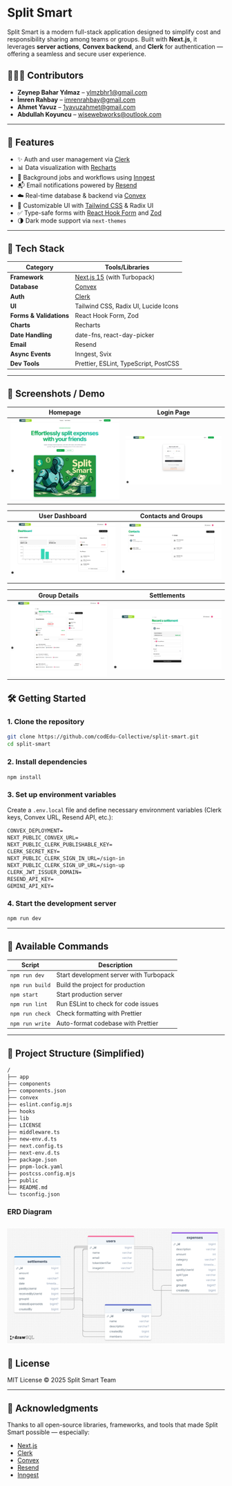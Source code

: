 # Split Smart

Split Smart is a modern full-stack application designed to simplify cost and responsibility sharing among teams or groups. Built with **Next.js**, it leverages **server actions**, **Convex backend**, and **Clerk** for authentication — offering a seamless and secure user experience.

## 🧑‍🤝‍🧑 Contributors

- **Zeynep Bahar Yılmaz** – [ylmzbhr1@gmail.com](mailto:ylmzbhr1@gmail.com)
- **İmren Rahbay** – [imrenrahbay@gmail.com](mailto:imrenrahbay@gmail.com)
- **Ahmet Yavuz** – [1yavuzahmet@gmail.com](mailto:1yavuzahmet@gmail.com)
- **Abdullah Koyuncu** – [wisewebworks@outlook.com](mailto:wisewebworks@outlook.com)

---

## 🚀 Features

- ✨ Auth and user management via [Clerk](https://clerk.dev/)
- 📊 Data visualization with [Recharts](https://recharts.org/)
- 🔁 Background jobs and workflows using [Inngest](https://www.inngest.com/)
- 📬 Email notifications powered by [Resend](https://resend.com/)
- ☁️ Real-time database & backend via [Convex](https://convex.dev/)
- 🎨 Customizable UI with [Tailwind CSS](https://tailwindcss.com/) & Radix UI
- ✅ Type-safe forms with [React Hook Form](https://react-hook-form.com/) and [Zod](https://zod.dev/)
- 🌗 Dark mode support via `next-themes`

---

## 🧱 Tech Stack

| Category                | Tools/Libraries                                    |
| ----------------------- | -------------------------------------------------- |
| **Framework**           | [Next.js 15](https://nextjs.org/) (with Turbopack) |
| **Database**            | [Convex](https://convex.dev/)                      |
| **Auth**                | [Clerk](https://clerk.dev/)                        |
| **UI**                  | Tailwind CSS, Radix UI, Lucide Icons               |
| **Forms & Validations** | React Hook Form, Zod                               |
| **Charts**              | Recharts                                           |
| **Date Handling**       | date-fns, react-day-picker                         |
| **Email**               | Resend                                             |
| **Async Events**        | Inngest, Svix                                      |
| **Dev Tools**           | Prettier, ESLint, TypeScript, PostCSS              |

---

## 📸 Screenshots / Demo

|              Homepage               |              Login Page               |
| :---------------------------------: | :-----------------------------------: |
| ![](./images/homepage.png?raw=true) | ![](./images/login-page.png?raw=true) |

|            User Dashboard            |           Contacts and Groups            |
| :----------------------------------: | :--------------------------------------: |
| ![](./images/dashboard.png?raw=true) | ![](./images/contact-group.png?raw=true) |

|              Group Details               |              Settlements               |
| :--------------------------------------: | :------------------------------------: |
| ![](./images/group-details.png?raw=true) | ![](./images/settlements.png?raw=true) |

## 🛠️ Getting Started

### 1. Clone the repository

```bash
git clone https://github.com/codEdu-Collective/split-smart.git
cd split-smart
```

### 2. Install dependencies

```bash
npm install
```

### 3. Set up environment variables

Create a `.env.local` file and define necessary environment variables (Clerk keys, Convex URL, Resend API, etc.):

```
CONVEX_DEPLOYMENT=
NEXT_PUBLIC_CONVEX_URL=
NEXT_PUBLIC_CLERK_PUBLISHABLE_KEY=
CLERK_SECRET_KEY=
NEXT_PUBLIC_CLERK_SIGN_IN_URL=/sign-in
NEXT_PUBLIC_CLERK_SIGN_UP_URL=/sign-up
CLERK_JWT_ISSUER_DOMAIN=
RESEND_API_KEY=
GEMINI_API_KEY=
```

### 4. Start the development server

```bash
npm run dev
```

---

## 🧪 Available Commands

| Script          | Description                             |
| --------------- | --------------------------------------- |
| `npm run dev`   | Start development server with Turbopack |
| `npm run build` | Build the project for production        |
| `npm start`     | Start production server                 |
| `npm run lint`  | Run ESLint to check for code issues     |
| `npm run check` | Check formatting with Prettier          |
| `npm run write` | Auto-format codebase with Prettier      |

---

## 📁 Project Structure (Simplified)

```
/
├── app
├── components
├── components.json
├── convex
├── eslint.config.mjs
├── hooks
├── lib
├── LICENSE
├── middleware.ts
├── new-env.d.ts
├── next.config.ts
├── next-env.d.ts
├── package.json
├── pnpm-lock.yaml
├── postcss.config.mjs
├── public
├── README.md
└── tsconfig.json
```

### ERD Diagram

## ![](/images/erd-diagram.png?raw=true)

## 📝 License

MIT License © 2025
Split Smart Team

---

## 🤝 Acknowledgments

Thanks to all open-source libraries, frameworks, and tools that made Split Smart possible — especially:

- [Next.js](https://nextjs.org/)
- [Clerk](https://clerk.dev/)
- [Convex](https://convex.dev/)
- [Resend](https://resend.com/)
- [Inngest](https://www.inngest.com/)
